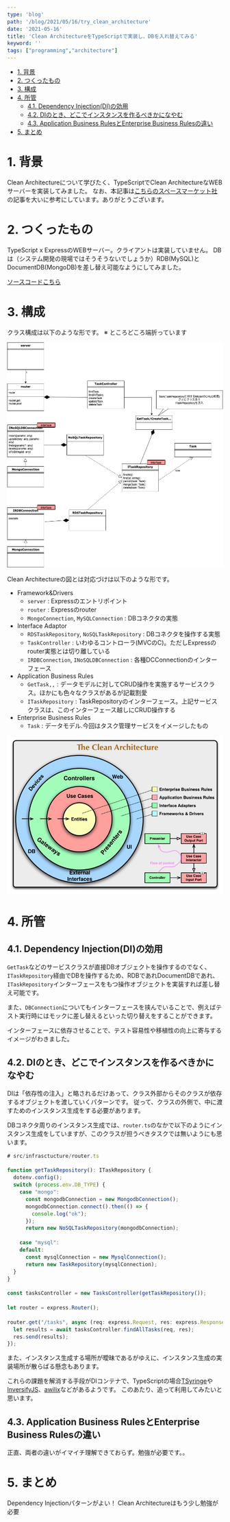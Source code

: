```yaml
---
type: 'blog'
path: '/blog/2021/05/16/try_clean_architecture'
date: '2021-05-16'
title: 'Clean ArchitectureをTypeScriptで実装し、DBを入れ替えてみる'
keyword: ''
tags: ["programming","architecture"]
---
```


<!-- TOC -->

- [1. 背景](#1-背景)
- [2. つくったもの](#2-つくったもの)
- [3. 構成](#3-構成)
- [4. 所管](#4-所管)
    - [4.1. Dependency Injection(DI)の効用](#41-dependency-injectiondiの効用)
    - [4.2. DIのとき、どこでインスタンスを作るべきかになやむ](#42-diのときどこでインスタンスを作るべきかになやむ)
    - [4.3. Application Business RulesとEnterprise Business Rulesの違い](#43-application-business-rulesとenterprise-business-rulesの違い)
- [5. まとめ](#5-まとめ)

<!-- /TOC -->

<a id="markdown-1-背景" name="1-背景"></a>
# 1. 背景

Clean Architectureについて学びたく、TypeScriptでClean ArchitectureなWEBサーバーを実装してみました。
なお、本記事は[こちらのスペースマーケット社](https://blog.spacemarket.com/code/clean-architecture-node/)の記事を大いに参考にしています。ありがとうございます。


<a id="markdown-2-つくったもの" name="2-つくったもの"></a>
# 2. つくったもの

TypeScript x ExpressのWEBサーバー。クライアントは実装していません。
DBは（システム開発の現場ではそうそうないでしょうか）RDB(MySQL)とDocumentDB(MongoDB)を差し替え可能なようにしてみました。

[ソースコードこちら](https://github.com/kazukimuta/try_crean_architecture)

<a id="markdown-3-構成" name="3-構成"></a>
# 3. 構成

クラス構成は以下のような形です。
※ ところどころ端折っています

![Class](./CleanArchitecture.png)

Clean Architectureの図とは対応づけは以下のような形です。

- Framework&Drivers
    - `server` : Expressのエントリポイント
    - `router` : Expressのrouter
    - `MongoConnection`, `MySQLConnection` : DBコネクタの実態
- Interface Adaptor
    - `RDSTaskRepository`, `NoSQLTaskRepository` : DBコネクタを操作する実態
    - `TaskController` : いわゆるコントローラ(MVCのC)。ただしExpressのrouter実態とは切り離している
    - `IRDBConnection`, `INoSQLDBConnection` :  各種DCConnectionのインターフェース
- Application Business Rules
    - `GetTask,,` : データモデルに対してCRUD操作を実施するサービスクラス。ほかにも色々なクラスがあるが記載割愛
    - `ITaskRepository` : TaskRepositoryのインターフェース。上記サービスクラスは、このインターフェース越しにCRUD操作する
- Enterprise Business Rules
    - `Task` : データモデル.今回はタスク管理サービスをイメージしたもの

![](./CleanArchitectureImg.jpeg)


<a id="markdown-4-所管" name="4-所管"></a>
# 4. 所管
<a id="markdown-41-dependency-injectiondiの効用" name="41-dependency-injectiondiの効用"></a>
## 4.1. Dependency Injection(DI)の効用

`GetTask`などのサービスクラスが直接DBオブジェクトを操作するのでなく、`ITaskRepository`経由でDBを操作するため、RDBであれDocumentDBであれ、`ITaskRepository`インターフェースをもつ操作オブジェクトを実装すれば差し替え可能です。

また、`DBConnection`についてもインターフェースを挟んでいることで、例えばテスト実行時にはモックに差し替えるといった切り替えをすることができます。

インターフェースに依存させることで、テスト容易性や移植性の向上に寄与するイメージがわきました。


<a id="markdown-42-diのときどこでインスタンスを作るべきかになやむ" name="42-diのときどこでインスタンスを作るべきかになやむ"></a>
## 4.2. DIのとき、どこでインスタンスを作るべきかになやむ

DIは「依存性の注入」と略されるだけあって、クラス外部からそのクラスが依存するオブジェクトを渡していくパターンです。
従って、クラスの外側で、中に渡すためのインスタンス生成をする必要があります。

DBコネクタ周りのインスタンス生成では、`router.ts`のなかで以下のようにインスタンス生成をしていますが、このクラスが担うべきタスクでは無いようにも思います。

```typescript
# src/infrasctucture/router.ts

function getTaskRepository(): ITaskRepository {
  dotenv.config();
  switch (process.env.DB_TYPE) {
    case "mongo":
      const mongodbConnection = new MongodbConnection();
      mongodbConnection.connect().then(() => {
        console.log("ok");
      });
      return new NoSQLTaskRepository(mongodbConnection);

    case "mysql":
    default:
      const mysqlConnection = new MysqlConnection();
      return new TaskRepository(mysqlConnection);
  }
}

const tasksController = new TasksController(getTaskRepository());

let router = express.Router();

router.get("/tasks", async (req: express.Request, res: express.Response) => {
  let results = await tasksController.findAllTasks(req, res);
  res.send(results);
});


```

また、インスタンス生成する場所が曖昧であるがゆえに、インスタンス生成の実装場所が散らばる懸念もあります。

これらの課題を解消する手段がDIコンテナで、TypeScriptの場合[TSyringe](https://github.com/microsoft/tsyringe)や[InversifyJS](https://github.com/inversify/InversifyJS)、[awilix](https://github.com/jeffijoe/awilix)などがあるようです。
このあたり、追って利用してみたいと思います。



<a id="markdown-43-application-business-rulesとenterprise-business-rulesの違い" name="43-application-business-rulesとenterprise-business-rulesの違い"></a>
## 4.3. Application Business RulesとEnterprise Business Rulesの違い

正直、両者の違いがイマイチ理解できておらず。勉強が必要です。。


<a id="markdown-5-まとめ" name="5-まとめ"></a>
# 5. まとめ

Dependency Injectionパターンがよい！
Clean Architectureはもう少し勉強が必要

